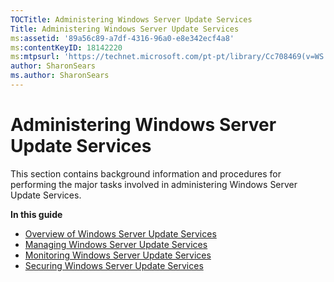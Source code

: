 ```yaml
---
TOCTitle: Administering Windows Server Update Services
Title: Administering Windows Server Update Services
ms:assetid: '89a56c89-a7df-4316-96a0-e8e342ecf4a8'
ms:contentKeyID: 18142220
ms:mtpsurl: 'https://technet.microsoft.com/pt-pt/library/Cc708469(v=WS.10)'
author: SharonSears
ms.author: SharonSears
---
```


Administering Windows Server Update Services
============================================

This section contains background information and procedures for performing the major tasks involved in administering Windows Server Update Services.

**In this guide**

-   [Overview of Windows Server Update Services](https://technet.microsoft.com/10f776a2-8e7c-491c-832c-7f0c2be39cfe)
-   [Managing Windows Server Update Services](https://technet.microsoft.com/4b87c0d7-6bb2-42fe-b868-8c099b693c88)
-   [Monitoring Windows Server Update Services](https://technet.microsoft.com/07a90b4e-c06e-44ae-8606-4bd6b6656cb1)
-   [Securing Windows Server Update Services](https://technet.microsoft.com/f119b789-8d09-4e0e-8844-3d7c515be165)
